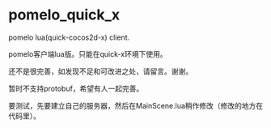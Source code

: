 pomelo_quick_x
==============

pomelo lua(quick-cocos2d-x) client.

pomelo客户端lua版。只能在quick-x环境下使用。

还不是很完善，如发现不足和可改进之处，请留言。谢谢。

暂时不支持protobuf，希望有人一起完善。

要测试，先要建立自己的服务器，然后在MainScene.lua稍作修改（修改的地方在代码里）。

